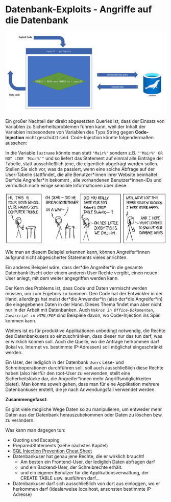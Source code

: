 # Datenbank-Exploits - Angriffe auf die Datenbank

![Datenbank-Exploit-Darstellung](img/Database-Exploit.png)

Ein großer Nachteil der direkt abgesetzten Queries ist, dass der Einsatz von Variablen zu Sicherheitsproblemen führen kann, weil der Inhalt der Variablen insbesondere von Variablen des Typs String gegen **Code-Injection** nicht geschützt sind. Code-Injection könnte folgendermaßen aussehen: 

In die Variable *`lastname`* könnte man statt `"Mair%"` sondern z.B. `"'Mair%' OR NOT LIKE 'Mair%'"` und so liefert das Statement auf einmal alle Einträge der Tabelle, statt ausschließlich jene, die eigentlich abgefragt werden sollen. Stellen Sie sich vor, was da passiert, wenn eine solche Abfrage auf der User-Tabelle stattfindet, die alle Benutzer\*innen ihrer Website beinhaltet: Der\*die Angreifer\*in bekommt , alle vorhandenen Benutzer\*innen-IDs und vermutlich noch einige sensible Informationen über diese.

![mögliche Auswirkungen von Code-Injection](img/Code-Injection-Talk.png)

Wie man an diesem Beispiel erkennen kann, können Angreifer\*innen aufgrund nicht abgesicherter Statements vieles anrichten. 

Ein anderes Beispiel wäre, dass der\*die Angreifer\*in die gesamte Datenbank löscht oder einem anderen User Rechte vergibt, einen neuen User anlegt, mit dem weiter angegriffen werden kann.

Der Kern des Problems ist, dass Code und Daten vermischt werden müssen, um zum Ergebnis zu kommen. Den Code hat der Entwickler in der Hand, allerdings hat meist der\*die Anwender\*in (also der\*die Angreifer\*in) die eingegebenen Daten in der Hand. Dieses Thema findet man aber nicht nur in der Arbeit mit Datenbanken. Auch *`Makros in Office-Dokumenten`*, *`Javascript in HTML/PDF`* sind Beispiele davon, wo Code-Injection ins Spiel kommen kann.

Weiters ist es für produktive Applikationen unbedingt notwendig, die Rechte des Datenbankusers so einzuschränken, dass dieser nur das tun darf, was er wirklich können soll. Auch die Quelle, wo die Anfrage herkommen darf (lokal vs. Internet vs. bestimmte IP-Adressen) soll möglichst eingeschränkt werden.

Ein User, der lediglich in der Datenbank `Users` Lese- und Schreiboperationen durchführen soll, soll auch ausschließlich diese Rechte haben (also hierfür den root-User zu verwenden, stellt eine Sicherheitslücke dar, die Angreifer\*innen mehr Angriffsmöglichkeiten bietet). Man könnte soweit gehen, dass man für eine Applikation mehrere Datenbankuser erstellt, die je nach Anwendungsfall verwendet werden.

**Zusammengefasst**:

Es gibt viele mögliche Wege Daten so zu manipulieren, um entweder mehr Daten aus der Datenbank herauszubekommen oder Daten zu löschen bzw. zu verändern. 

Was kann man dagegen tun:
- Quoting und Escaping
- PreparedStatements (siehe nächstes Kapitel)
- [SQL Injection Prevention Cheat Sheet](https://cheatsheetseries.owasp.org/cheatsheets/SQL_Injection_Prevention_Cheat_Sheet.html)
- Datenbankuser hat genau jene Rechte, die er wirklich braucht!
    - Am besten ein Frontend-User, der lediglich Daten abfragen darf
    - und ein Backend-User, der Schreibrechte erhält.
    - und ein eigener Benutzer für die Applikationsverwaltung, der CREATE TABLE usw. ausführen darf...
- Datenbankuser darf sich ausschließlich von dort aus einloggen, wo er herkommen darf (idealerweise localhost, ansonsten bestimmte IP-Adresse)